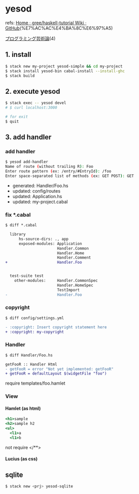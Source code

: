yesod
====

refs:
[Home · gree/haskell-tutorial Wiki · GitHub](https://github.com/gree/haskell-tutorial/wiki/Haskell%E3%83%81%E3%83%A5%E3%83%BC%E3%83%88%E3%83%AA%E3%82%A2%E3%83%AB)(%E7%AC%AC%E4%BA%8C%E6%97%A5)

[プログラミング芸術論](http://demmys.hatenablog.com/entry/2014/05/22/Haskell%E3%81%A7Web%E3%82%A2%E3%83%97%E3%83%AA_)(4)


## 1. install

```sh
$ stack new my-project yesod-simple && cd my-project
$ stack install yesod-bin cabal-install --install-ghc
$ stack build
```

## 2. execute yesod

```sh
$ stack exec -- yesod devel
# $ curl localhost:3000

# for exit
$ quit
```


## 3. add handler

### add handler

```sh
$ yesod add-handler
Name of route (without trailing R): Foo
Enter route pattern (ex: /entry/#EntryId): /foo
Enter space-separated list of methods (ex: GET POST): GET
```

* generated: Handler/Foo.hs
* updated:   config/routes
* updated:   Application.hs
* updated:   my-project.cabal


### fix \*.cabal


```diff
$ diff *.cabal

  library
      hs-source-dirs: ., app
      exposed-modules: Application
                       Handler.Common
                       Handler.Home
                       Handler.Comment
+                      Handler.Foo


  test-suite test
    other-modules:     Handler.CommonSpec
                       Handler.HomeSpec
                       TestImport
-                      Handler.Foo

```

### copyright

```diff
$ diff config/settings.yml

- :copyright: Insert copyright statement here
+ :copyright: my-copyright
```


### Handler

```diff
$ diff Handler/Foo.hs

getFooR :: Handler Html
- getFooR = error "Not yet implemented: getFooR"
+ getFooR = defaultLayout $(widgetFile "foo")
```

require templates/foo.hamlet


### View

#### Hamlet (as html)

```html@templates/foo.hamlet
<h1>sample
<h2>sample h2
<ul>
  <l1>a
  <l1>b
```

not require </**>


#### Lucius (as css)



## sqlite

```sh
$ stack new <prj> yesod-sqlite
```



